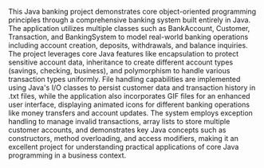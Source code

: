This Java banking project demonstrates core object-oriented programming principles through a comprehensive banking system built entirely in Java. The application utilizes multiple classes such as BankAccount, Customer, Transaction, and BankingSystem to model real-world banking operations including account creation, deposits, withdrawals, and balance inquiries. The project leverages core Java features like encapsulation to protect sensitive account data, inheritance to create different account types (savings, checking, business), and polymorphism to handle various transaction types uniformly. File handling capabilities are implemented using Java's I/O classes to persist customer data and transaction history in .txt files, while the application also incorporates GIF files for an enhanced user interface, displaying animated icons for different banking operations like money transfers and account updates. The system employs exception handling to manage invalid transactions, array lists to store multiple customer accounts, and demonstrates key Java concepts such as constructors, method overloading, and access modifiers, making it an excellent project for understanding practical applications of core Java programming in a business context.
